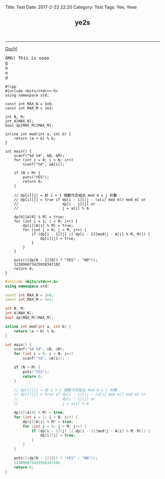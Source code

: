 Title: Test
Date: 2017-2-23 22:20
Category: Test
Tags: Yee, Yeee

<h2 title="yee" style="text-align:center">ye2s</h2>
<br>
<hr>
<p style="backgroud-color:green">
<a style="text-align:center" href="https://superdanby.github.io">Ouch!</a>
</p>
<pre>
OMG! This is sooo
g
o
o
d
</pre>

    #!cpp
    #include <bits/stdc++.h>
    using namespace std;

    const int MAX_N = 1e6;
    const int MAX_M = 1e3;

    int N, M;
    int A[MAX_N];
    bool dp[MAX_M][MAX_M];

    inline int mod(int a, int b) {
        return (a + b) % b;
    }

    int main() {
        scanf("%d %d", &N, &M);
        for (int i = 0; i < N; i++)
            scanf("%d", &A[i]);

        if (N > M) {
            puts("YES");
            return 0;
        }

        // dp[i][j] = 前 i + 1 個數可否組出 mod m = j 的數
        // dp[i][j] = true if dp[i - 1][(j - (a[i] mod m)) mod m] or
        //                    dp[i - 1][j] or
        //                    j = a[i] % m

        dp[0][A[0] % M] = true;
        for (int i = 1; i < N; i++) {
            dp[i][A[i] % M] = true;
            for (int j = 0; j < M; j++) {
                if (dp[i - 1][j] || dp[i - 1][mod(j - A[i] % M, M)]) {
                    dp[i][j] = true;
                }
            }
        }

        puts(((dp[N - 1][0]) ? "YES" : "NO"));
        123896873425928347192
        return 0;
    }

```cpp
#include <bits/stdc++.h>
using namespace std;

const int MAX_N = 1e6;
const int MAX_M = 1e3;

int N, M;
int A[MAX_N];
bool dp[MAX_M][MAX_M];

inline int mod(int a, int b) {
    return (a + b) % b;
}

int main() {
    scanf("%d %d", &N, &M);
    for (int i = 0; i < N; i++)
        scanf("%d", &A[i]);

    if (N > M) {
        puts("YES");
        return 0;
    }

    // dp[i][j] = 前 i + 1 個數可否組出 mod m = j 的數
    // dp[i][j] = true if dp[i - 1][(j - (a[i] mod m)) mod m] or
    //                    dp[i - 1][j] or
    //                    j = a[i] % m

    dp[0][A[0] % M] = true;
    for (int i = 1; i < N; i++) {
        dp[i][A[i] % M] = true;
        for (int j = 0; j < M; j++) {
            if (dp[i - 1][j] || dp[i - 1][mod(j - A[i] % M, M)]) {
                dp[i][j] = true;
            }
        }
    }

    puts(((dp[N - 1][0]) ? "YES" : "NO"));
    123896873425928347192
    return 0;
}
```
